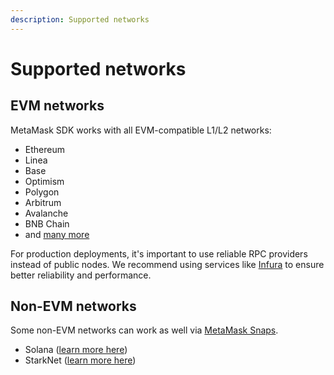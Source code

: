 ```yaml
---
description: Supported networks
---
```


# Supported networks

## EVM networks

MetaMask SDK works with all EVM-compatible L1/L2 networks:

- Ethereum
- Linea
- Base
- Optimism
- Polygon
- Arbitrum
- Avalanche
- BNB Chain
- and [many more](https://chainlist.org/)

For production deployments, it's important to use reliable RPC providers instead of public nodes. We recommend using services like [Infura](https://infura.io/) to ensure better reliability and performance.

## Non-EVM networks

Some non-EVM networks can work as well via [MetaMask Snaps](https://metamask.io/snaps/).

- Solana ([learn more here](https://solflare.com/metamask))
- StarkNet ([learn more here](https://docs.metamask.io/wallet/how-to/use-non-evm-networks/starknet/))

